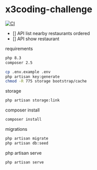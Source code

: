# x3coding-challenge

[![CI](https://github.com/soulaimaneyahya/x3coding-challenge/actions/workflows/ci.yaml/badge.svg)](https://github.com/soulaimaneyahya/x3coding-challenge/actions/workflows/ci.yaml)

- [] API list nearby restaurants ordered
- [] API show restaurant

requirements
```sh
php 8.3
composer 2.5
```

```sh
cp .env.example .env
php artisan key:generate
chmod -R 775 storage bootstrap/cache
```

storage
```sh
php artisan storage:link
```

composer install
```sh
composer install
```

migrations
```sh
php artisan migrate
php artisan db:seed
```

php artisan serve
```sh
php artisan serve
```
